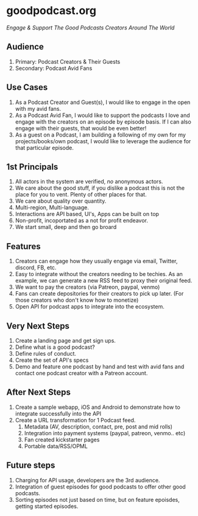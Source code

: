 # goodpodcast.org
*Engage & Support The Good Podcasts Creators Around The World*

## Audience
1. Primary: Podcast Creators & Their Guests
2. Secondary: Podcast Avid Fans

## Use Cases
1. As a Podcast Creator and Guest(s), I would like to engage in the open with my avid fans.
2. As a Podcast Avid Fan, I would like to support the podcasts I love and engage with the creators on an episode by episode basis.  If I can also engage with their guests, that would be even better!
3. As a guest on a Podcast, I am building a following of my own for my projects/books/own podcast, I would like to leverage the audience for that particular episode.

## 1st Principals
1. All actors in the system are verified, *no* anonymous actors.
2. We care about the good stuff, if you dislike a podcast this is not the place for you to vent.  Plenty of other places for that.
3. We care about quality over quantity.
4. Multi-region, Multi-language.
5. Interactions are API based, UI's, Apps can be built on top
6. Non-profit, incoportated as a not for profit endeavor.
7. We start small, deep and then go broard

## Features
1. Creators can engage how they usually engage via email, Twitter, discord, FB, etc.
2. Easy to integrate without the creators needing to be techies. As an example, we can generate a new RSS feed to proxy their original feed.
3. We want to pay the creators (via Patreon, paypal, venmo)
4. Fans can create depositories for their creators to pick up later.  (For those creators who don't know how to monetize)
5. Open API for podcast apps to integrate into the ecosystem.

## Very Next Steps
1. Create a landing page and get sign ups.
1. Define what is a good podcast?
1. Define rules of conduct.
1. Create the set of API's specs
1. Demo and feature one podcast by hand and test with avid fans and contact one podcast creator with a Patreon account.

## After Next Steps
1. Create a sample webapp, iOS and Android to demonstrate how to integrate successfully into the API
1. Create a URL transformation for 1 Podcast feed.
   1. Metadata (AV, description, contact, pre, post and mid rolls)
   2. Integration into payment systems (paypal, patreon, venmo.. etc)
   3. Fan created kickstarter pages
   4. Portable data/RSS/OPML

## Future steps   
1. Charging for API usage, developers are the 3rd audience.
2. Integration of guest episodes for good podcasts to offer other good podcasts.
3. Sorting episodes not just based on time, but on feature epoisdes, getting started episodes.
